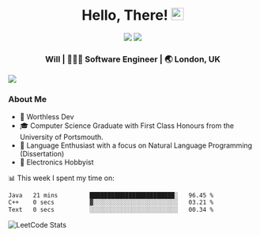 <div align="center">
  <h1> Hello, There! <img src="https://media.giphy.com/media/hvRJCLFzcasrR4ia7z/giphy.gif" width="25px"></h1>
</div>

<p align="center">
    <a href="https://linkedin.com/in/willgreen98" alt="LinkedIn">
	    <img src="https://img.shields.io/badge/-LinkedIn-0e76a8?style=flat-square&logo=Linkedin&logoColor=white"/></a>
    <a href="https://twitter.com/Will_Green98" alt="Tweeter">
        <img src="https://img.shields.io/badge/-Twitter-00acee?style=flat-square&logo=Twitter&logoColor=white"/></a>
</p>

<div align="center">
	<h3> Will | 👨🏻‍💻 Software Engineer | 🌏 London, UK </h3>
</div>

![](https://visitor-badge.glitch.me/badge?page_id=willgreen98.visitor-badge)

### About Me

- 🥰 Worthless Dev
- 🎓 Computer Science Graduate with First Class Honours from the University of Portsmouth.
- 📖 Language Enthusiast with a focus on Natural Language Programming (Dissertation)
- 🤖 Electronics Hobbyist

📊 This week I spent my time on:
<!--START_SECTION:waka-->

```txt
Java   21 mins         ████████████████████████░   96.45 %
C++    0 secs          ▓░░░░░░░░░░░░░░░░░░░░░░░░   03.21 %
Text   0 secs          ░░░░░░░░░░░░░░░░░░░░░░░░░   00.34 %
```

<!--END_SECTION:waka-->

![LeetCode Stats](https://leetcard.jacoblin.cool/WillGreen98?theme=unicorn&font=JetBrains%20Mono&ext=activity)
